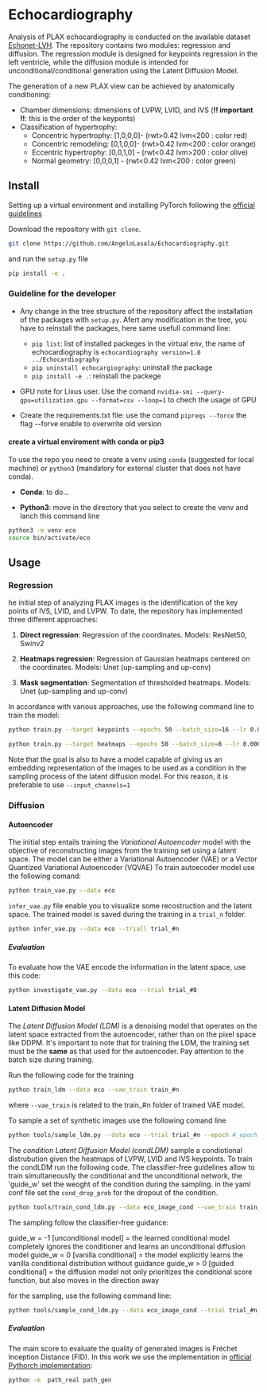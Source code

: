 # Echocardiography
Analysis of PLAX echocardiography is conducted on the available dataset [Echonet-LVH](https://echonet.github.io/lvh/). The repository contains two modules: regression and diffusion. The regression module is designed for keypoints regression in the left ventricle, while the diffusion module is intended for unconditional/conditional generation using the Latent Diffusion Model.

The generation of a new PLAX view can be achieved by anatomically conditioning:
- Chamber dimensions: dimensions of LVPW, LVID, and IVS (**!! important !!**: this is the order of the keyponts)
- Classification of hypertrophy:
    - Concentric hypertrophy: [1,0,0,0]- (rwt>0.42  lvm<200 : color red)
    - Concentric remodeling:  [0,1,0,0]- (rwt>0.42  lvm<200 : color orange)
    - Eccentric hypertrophy:  [0,0,1,0] - (rwt<0.42  lvm>200 : color olive)
    - Normal geometry:        [0,0,0,1] - (rwt<0.42  lvm<200 : color green)

## Install
Setting up a virtual environment and installing PyTorch following the [official guidelines](https://pytorch.org/get-started/locally/)

Download the repository with `git clone`.

```bash
git clone https://github.com/AngeloLasala/Echocardiography.git
```

and run the `setup.py` file

```bash
pip install -e .
```

### Guideline for the developer 
- Any change in the tree structure of the repository affect the installation of the packages with `setup.py`. Afert any modification in the tree, you have to reinstall the packages, here same usefull command line:

    - `pip list`: list of installed packeges in the virtual env, the name of echocardiography is `echocardiography version=1.0 ../Echocardiography`
    - `pip uninstall echocargiography`: uninstall the package
    - `pip install -e .`: reinstall the packege

- GPU note for Lixus user. Use the comand `nvidia-smi --query-gpu=utilization.gpu --format=csv --loop=1` to chech the usage of GPU

- Create the requirements.txt file: use the comand `pipreqs --force` the flag --forve enable to overwrite old version
#### create a virtual enviroment with conda or pip3
To use the repo you need to create a venv using `conda` (suggested for local machine) or `python3` (mandatory for external cluster that does not have conda).

- **Conda**: to do...

- **Python3**: move in the directory that you select to create the venv and lanch this command line

```bash
python3 -m venv eco
source bin/activate/eco
```

## Usage

### Regression
he initial step of analyzing PLAX images is the identification of the key points of IVS, LVID, and LVPW. To date, the repository has implemented three different approaches:

1) **Direct regression**: Regression of the coordinates. Models: ResNet50, Swinv2

2) **Heatmaps regression**: Regression of Gaussian heatmaps centered on the coordinates. Models: Unet (up-sampling and up-conv)

3) **Mask segmentation**: Segmentation of thresholded heatmaps. Models: Unet (up-sampling and up-conv)


In accordance with various approaches, use the following command line to train the model:

```bash
python train.py --target keypoints --epochs 50 --batch_size=16 --lr 0.0001 --weight_decay 0.00001 --threshold_wloss 0.0 --model resnet101 --input_channels 1

python train.py --target heatmaps --epochs 50 --batch_size=8 --lr 0.0001 --weight_decay 0.00001 --threshold_wloss 0.0 --model unet_up --input_channels 1
```

Note that the goal is also to have a model capable of giving us an embedding representation of the images to be used as a condition in the sampling process of the latent diffusion model. For this reason, it is preferable to use ```--input_channels=1```



### Diffusion

#### Autoencoder
The initial step entails training the *Variational Autoencoder* model with the objective of reconstructing images from the training set using a latent space. The model can be either a Variational Autoencoder (VAE) or a Vector Quantized Variational Autoencoder (VQVAE)
To train autoecoder model use the following comand:

```bash
python train_vae.py --data eco
```

`infer_vae.py` file enable you to visualize some recostruction and the latent space. The trained model is saved during the training in a `trial_n` folder.

```bash
python infer_vae.py --data eco --triall trial_#n
```

##### Evaluation
To evaluate how the VAE encode the information in the latent space, use this code:

```bash
python investigate_vae.py --data eco --trial trial_#8
```

#### Latent Diffusion Model

The *Latent Diffusion Model (LDM)* is a denoising model that operates on the latent space extracted from the autoencoder, rather than on the pixel space like DDPM. It's important to note that for training the LDM, the training set must be the **same** as that used for the autoencoder. Pay attention to the batch size during training.

Run the following code for the training

```bash
python train_ldm --data eco --vae_train train_#n
```
where `--vae_train` is related to the train_#n folder of trained VAE model.

To sample a set of synthetic images use the following comand line

```bash
python tools/sample_ldm.py --data eco --trial trial_#n --epoch #_epoch
```

The *condition Latent Diffusion Model (condLDM)* sample a condiotional distrubution given the heatmaps of LVPW, LVID and IVS keypoints. To train the condLDM run the following code. The classifier-free guidelines allow to train simultaneouslly the conditional and the unconditional network, the 'guide_w' set the weoght of the condition during the sampling. in the yaml conf file set the `cond_drop_prob` for the dropout of the condition.


```bash
python tools/train_cond_ldm.py --data eco_image_cond --vae_train train_#n
```

The sampling follow the classifier-free guidance:

guide_w = -1 [unconditional model] = the learned conditional model completely ignores the conditioner and learns an unconditional diffusion model
guide_w = 0 [vanilla conditional] =  the model explicitly learns the vanilla conditional distribution without guidance
guide_w > 0 [guided conditional] =  the diffusion model not only prioritizes the conditional score function, but also moves in the direction away 

for the sampling, use the following command line:

```bash
python tools/sample_cond_ldm.py --data eco_image_cond --trial trial_#n --epoch epoch --guide_w guide_w 
```

##### Evaluation
The main score to evaluate the quality of generated images is Fréchet Inception Distance (FID). In this work we use the implementation in [official Pythorch implementation](https://github.com/mseitzer/pytorch-fid/tree/master?tab=readme-ov-file):

```bash
python -m  path_real path_gen
```

